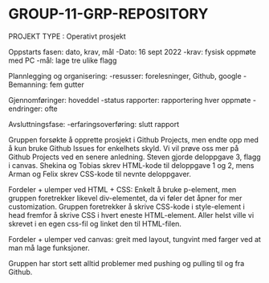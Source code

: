 # GROUP-11-GRP-REPOSITORY
PROJEKT TYPE : Operativt prosjekt

Oppstarts fasen: dato, krav, mål -Dato: 16 sept 2022 -krav: fysisk oppmøte med PC -mål: lage tre ulike flagg

Plannlegging og organisering: -resusser: forelesninger, Github, google -Bemanning: fem gutter

Gjennomføringer: hoveddel -status rapporter: rapportering hver oppmøte -endringer: ofte

Avsluttningsfase: -erfaringsoverføring: slutt rapport

Gruppen forsøkte å opprette prosjekt i Github Projects, men endte opp med å kun bruke Github Issues for enkelhets skyld. Vi vil prøve oss mer på Github Projects ved en senere anledning. Steven gjorde deloppgave 3, flagg i canvas. Shekina og Tobias skrev HTML-kode til deloppgave 1 og 2, mens Arman og Felix skrev CSS-kode til nevnte deloppgaver.

Fordeler + ulemper ved HTML + CSS: Enkelt å bruke p-element, men gruppen foretrekker likevel div-elementet, da vi føler det åpner for mer customization. Gruppen foretrekker å skrive CSS-kode i style-element i head fremfor å skrive CSS i hvert eneste HTML-element. Aller helst ville vi skrevet i en egen css-fil og linket den til HTML-filen.

Fordeler + ulemper ved canvas: greit med layout, tungvint med farger ved at man må lage funksjoner.

Gruppen har stort sett alltid problemer med pushing og pulling til og fra Github.
